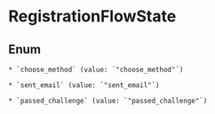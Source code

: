 
# RegistrationFlowState

## Enum


    * `choose_method` (value: `"choose_method"`)

    * `sent_email` (value: `"sent_email"`)

    * `passed_challenge` (value: `"passed_challenge"`)



